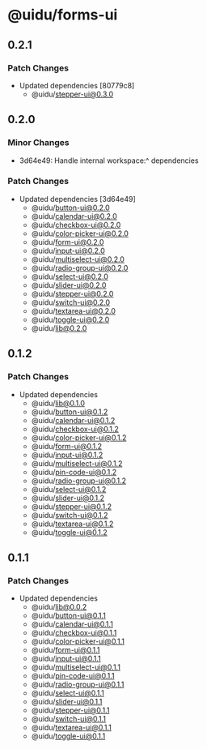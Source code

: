 # @uidu/forms-ui

## 0.2.1

### Patch Changes

- Updated dependencies [80779c8]
  - @uidu/stepper-ui@0.3.0

## 0.2.0

### Minor Changes

- 3d64e49: Handle internal workspace:^ dependencies

### Patch Changes

- Updated dependencies [3d64e49]
  - @uidu/button-ui@0.2.0
  - @uidu/calendar-ui@0.2.0
  - @uidu/checkbox-ui@0.2.0
  - @uidu/color-picker-ui@0.2.0
  - @uidu/form-ui@0.2.0
  - @uidu/input-ui@0.2.0
  - @uidu/multiselect-ui@0.2.0
  - @uidu/radio-group-ui@0.2.0
  - @uidu/select-ui@0.2.0
  - @uidu/slider-ui@0.2.0
  - @uidu/stepper-ui@0.2.0
  - @uidu/switch-ui@0.2.0
  - @uidu/textarea-ui@0.2.0
  - @uidu/toggle-ui@0.2.0
  - @uidu/lib@0.2.0

## 0.1.2

### Patch Changes

- Updated dependencies
  - @uidu/lib@0.1.0
  - @uidu/button-ui@0.1.2
  - @uidu/calendar-ui@0.1.2
  - @uidu/checkbox-ui@0.1.2
  - @uidu/color-picker-ui@0.1.2
  - @uidu/form-ui@0.1.2
  - @uidu/input-ui@0.1.2
  - @uidu/multiselect-ui@0.1.2
  - @uidu/pin-code-ui@0.1.2
  - @uidu/radio-group-ui@0.1.2
  - @uidu/select-ui@0.1.2
  - @uidu/slider-ui@0.1.2
  - @uidu/stepper-ui@0.1.2
  - @uidu/switch-ui@0.1.2
  - @uidu/textarea-ui@0.1.2
  - @uidu/toggle-ui@0.1.2

## 0.1.1

### Patch Changes

- Updated dependencies
  - @uidu/lib@0.0.2
  - @uidu/button-ui@0.1.1
  - @uidu/calendar-ui@0.1.1
  - @uidu/checkbox-ui@0.1.1
  - @uidu/color-picker-ui@0.1.1
  - @uidu/form-ui@0.1.1
  - @uidu/input-ui@0.1.1
  - @uidu/multiselect-ui@0.1.1
  - @uidu/pin-code-ui@0.1.1
  - @uidu/radio-group-ui@0.1.1
  - @uidu/select-ui@0.1.1
  - @uidu/slider-ui@0.1.1
  - @uidu/stepper-ui@0.1.1
  - @uidu/switch-ui@0.1.1
  - @uidu/textarea-ui@0.1.1
  - @uidu/toggle-ui@0.1.1
